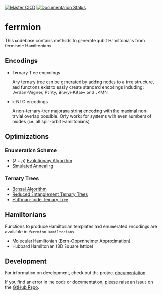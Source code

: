 [![Master CICD](https://github.com/UCL-CCS/ferrmion/actions/workflows/push_to_master.yaml/badge.svg)](https://github.com/UCL-CCS/ferrmion/actions/workflows/push_to_master.yaml)
[![Documentation Status](https://readthedocs.org/projects/ferrmion/badge/?version=latest)](https://ferrmion.readthedocs.io/en/latest/?badge=latest)

# ferrmion

This codebase contains methods to generate qubit Hamiltonians from fermionic Hamiltonians.


## Encodings
- Ternary Tree encodings

    Any ternary tree can be generated by adding nodes to a tree structure, and functions exist to easily create standard encodings including: Jordan-Wigner, Parity, Bravyi-Kitaev and JKMN

- k-NTO encodings

    A non-ternary-tree majorana string encoding with the maximal non-trivial overlap possible.
    Only works for systems with even numbers of modes (i.e. all spin-orbit Hamiltonians)


## Optimizations

### Enumeration Scheme
- $(\lambda+\mu)$ [Evolutionary Algorithm](https://ferrmion.readthedocs.io/en/latest/notebooks/pauli_weight.html#evolutionary-optimisation)
- [Simulated Annealing](https://ferrmion.readthedocs.io/en/latest/notebooks/pauli_weight.html#simulated-annealing)

### Ternary Trees
- [Bonsai Algorithm](https://ferrmion.readthedocs.io/en/latest/notebooks/bonsai.html)
- [Reduced Entanglement Ternary Trees](https://ferrmion.readthedocs.io/en/latest/notebooks/rett.html)
- [Huffman-code Ternary Tree](https://ferrmion.readthedocs.io/en/latest/notebooks/huffman.html)

## Hamiltonians
Functions to produce Hamiltonian templates and enumerated encodings are available in `ferrmion.hamiltonians`

- Molecular Hamiltonian (Born-Oppenheimer Approximation)
- Hubbard Hamiltonian (3D Square lattice)

## Development
For information on development, check out the project [documentation](https://ferrmion.readthedocs.io/en/latest/development.html).

If you find an error in the code or documentation, please raise an issue on the [GitHub Repo](https://github.com/UCL-CCS/ferrmion).
